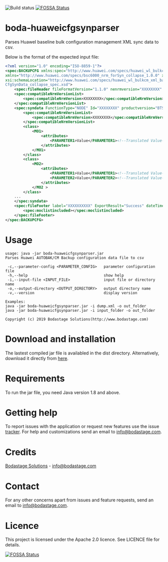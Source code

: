 ![Build status](https://travis-ci.org/bodastage/boda-huaweicfgsynparser.svg?branch=master)
[![FOSSA Status](https://app.fossa.io/api/projects/git%2Bgithub.com%2Fbodastage%2Fboda-huaweicfgsynparser.svg?type=shield)](https://app.fossa.io/projects/git%2Bgithub.com%2Fbodastage%2Fboda-huaweicfgsynparser?ref=badge_shield)

# boda-huaweicfgsynparser
Parses HuaweI baseline bulk configuration management XML sync data to csv.

Below is the format of the expected input file:

```XML
<?xml version="1.0" encoding="ISO-8859-1"?>
<spec:BACKUPCFG xmlns:spec="http://www.huawei.com/specs/huawei_wl_bulkcm_xml_baseline_syn_1.0.0"
xmlns="http://www.huawei.com/specs/bsc6000_nrm_forSyn_collapse_1.0.0" xmlns:xsi="http://www.w3.org/2001/XMLSchema-instance"
xsi:schemaLocation="http://www.huawei.com/specs/huawei_wl_bulkcm_xml_baseline_syn_1.0.0
CfgSynData_collapse_spec.xsd">
	<spec:fileHeader fileFormatVersion="1.1.0" nenrmversion="XXXXXXXX" neversion="BTS3900 V100R011C10SPC262" syntype="synall" synlabel="XXXXXXXX" producttype="X"/>
	<spec:compatibleNrmVersionList>
		<spec:compatibleNrmVersion>XXXXXXXX</spec:compatibleNrmVersion>
	</spec:compatibleNrmVersionList>
	<spec:syndata FunctionType="NODE" Id="XXXXXXXX" productversion="BTS3900 XXXXXXXX" nermversion="XXXXXXXX" objId="-1">
		<spec:compatibleNrmVersionList>
			<spec:compatibleNrmVersion>XXXXXXXX</spec:compatibleNrmVersion>
		</spec:compatibleNrmVersionList>
		<class>
			<MO1>
				<attributes>
					<PARAMETER1>Value</PARAMETER1><!--Translated Value-->
				</attributes>
			</MO1>
		</class>
		<class>
			<MO2>
				<attributes>
					<PARAMETER1>Value</PARAMETER1><!--Translated Value-->
					<PARAMETER2>Value</PARAMETER2><!--Translated Value-->
				</attributes>
			</MO2 >
		</class>
    ...
	</spec:syndata>
	<spec:fileFooter label="XXXXXXXXXX" ExportResult="Success" dateTime="2090-08-13T09:41:59">
		<spec:moclistincluded></spec:moclistincluded>
	</spec:fileFooter>
</spec:BACKUPCFG>
```
# Usage
```
usage: java -jar boda-huaweicfgsynparser.jar
Parses Huawei AUTOBAK/CM Backup configuration data file to csv

 -c,--parameter-config <PARAMETER_CONFIG>   parameter configuration file
 -h,--help                                  show help
 -i,--input-file <INPUT_FILE>               input file or directory name
 -o,--output-directory <OUTPUT_DIRECTORY>   output directory name
 -v,--version                               display version

Examples:
java -jar boda-huaweicfgsynparser.jar -i dump.xml -o out_folder
java -jar boda-huaweicfgsynparser.jar -i input_folder -o out_folder

Copyright (c) 2019 Bodastage Solutions(http://www.bodastage.com)
```


# Download and installation
The lastest compiled jar file is availabled in the dist directory. Alternatively, download it directly from [here](https://github.com/bodastage/boda-huaweicfgsynparser/raw/master/dist/boda-huaweicfgsynparser.jar).

# Requirements
To run the jar file, you need Java version 1.8 and above.

# Getting help
To report issues with the application or request new features use the issue [tracker](https://github.com/bodastage/boda-huaweicfgsynparser/issues). For help and customizations send an email to info@bodastage.com.

# Credits
[Bodastage Solutions](https://www.bodastage.com) - info@bodastage.com

# Contact
For any other concerns apart from issues and feature requests, send an email to info@bodastage.com.

# Licence
This project is licensed under the Apache 2.0 licence.  See LICENCE file for details.


[![FOSSA Status](https://app.fossa.io/api/projects/git%2Bgithub.com%2Fbodastage%2Fboda-huaweicfgsynparser.svg?type=large)](https://app.fossa.io/projects/git%2Bgithub.com%2Fbodastage%2Fboda-huaweicfgsynparser?ref=badge_large)